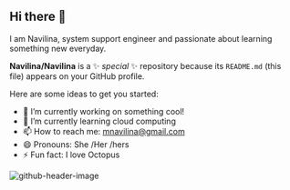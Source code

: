 ## Hi there 👋

I am Navilina, system support engineer and passionate about learning something new everyday.


**Navilina/Navilina** is a ✨ _special_ ✨ repository because its `README.md` (this file) appears on your GitHub profile.

Here are some ideas to get you started:

- 🔭 I’m currently working on something cool!
- 🌱 I’m currently learning cloud computing
- 📫 How to reach me: mnavilina@gmail.com
- 😄 Pronouns: She /Her /hers
- ⚡ Fun fact: I love Octopus 

![github-header-image](https://github.com/Navilina/Navilina/assets/136193317/d1b02774-7ad8-4b23-a80f-74d1293ecc80)


